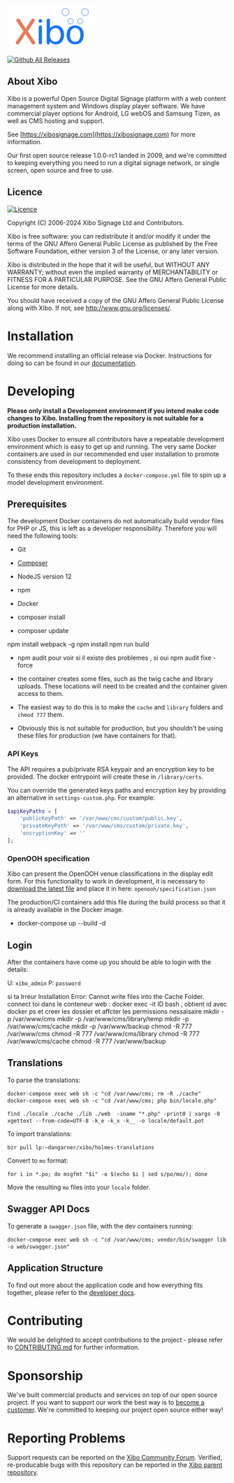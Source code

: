 [![Xibo - Digital Signage](web/theme/default/img/xibologo.png)](https://xibosignage.com)

[![Github All Releases](https://img.shields.io/github/downloads/xibosignage/xibo-cms/total.svg)]()


## About Xibo
Xibo is a powerful Open Source Digital Signage platform with a web content management system and Windows display player
software. We have commercial player options for Android, LG webOS and Samsung Tizen, as well as CMS hosting and support.

See [https://xibosignage.com](https://xibosignage.com) for more information.

Our first open source release 1.0.0-rc1 landed in 2009, and we're committed to keeping everything you need to run a
digital signage network, or single screen, open source and free to use.

## Licence

[![Licence](https://img.shields.io/github/license/xibosignage/xibo-cms)]()

Copyright (C) 2006-2024 Xibo Signage Ltd and Contributors.

Xibo is free software: you can redistribute it and/or modify it under the terms of the GNU Affero General Public
License as published by the Free Software Foundation, either version 3 of the License, or any later version.

Xibo is distributed in the hope that it will be useful, but WITHOUT ANY WARRANTY; without even the implied warranty
of MERCHANTABILITY or FITNESS FOR A PARTICULAR PURPOSE.  See the GNU Affero General Public License for more details.

You should have received a copy of the GNU Affero General Public License along with Xibo. 
If not, see <http://www.gnu.org/licenses/>.


# Installation

We recommend installing an official release via Docker. Instructions for doing so can be found in our 
[documentation](https://xibosignage.com/docs/setup/cms-installation-guides).


# Developing

**Please only install a Development environment if you intend make code changes to Xibo. Installing from the 
repository is not suitable for a production installation.**

Xibo uses Docker to ensure all contributors have a repeatable development environment which is easy to get up and
running. The very same Docker containers are used in our recommended end user installation to promote consistency 
from development to deployment.

To these ends this repository includes a `docker-compose.yml` file to spin up a model development environment.


## Prerequisites

The development Docker containers do not automatically build vendor files for PHP or JS, this is left as a developer 
responsibility. Therefore you will need the following tools:

 - Git
 - [Composer](http://getcomposer.org)
 - NodeJS version 12
 - npm
 - Docker



- composer install

- composer update


npm install webpack -g
npm install
npm run build
- npm audit pour voir si il existe des problemes , si oui npm audit fixe -force 


- the container  creates some files, such as the twig cache and library uploads. These locations will need to be created and the container given access to them.
- The easiest way to do this is to make the `cache` and `library` folders and `chmod 777` them. 
- Obviously this is not suitable for production, but you shouldn't be using these files for production (we have containers for that).

### API Keys
The API requires a pub/private RSA keypair and an encryption key to be provided. The docker entrypoint will create 
these in `/library/certs`.

You can override the generated keys paths and encryption key by providing an alternative in `settings-custom.php`.
For example: 

```php
$apiKeyPaths = [
    'publicKeyPath' => '/var/www/cms/custom/public.key',
    'privateKeyPath' => '/var/www/cms/custom/private.key',
    'encryptionKey' => ''
];
```

### OpenOOH specification
Xibo can present the OpenOOH venue classifications in the display edit form. For this functionality to work in 
development, it is necessary 
to [download the latest file](https://raw.githubusercontent.com/openooh/venue-taxonomy/main/specification.json) and 
place it in here: `openooh/specification.json`

The production/CI containers add this file during the build process so that it is already available in the Docker
image.



- docker-compose up --build -d


## Login
After the containers have come up you should be able to login with the details:

U: `xibo_admin`
P: `password`


si ta lrreur Installation Error: Cannot write files into the Cache Folder.
connect toi dans le conteneur web : docker exec -it ID bash , obtient id avec docker ps 
et creer les dossier et affcter les permissions nessaisaire 
 mkdir -p /var/www/cms
     mkdir -p /var/www/cms/library/temp 
     mkdir -p /var/www/cms/cache 
     mkdir -p /var/www/backup
    chmod -R 777 /var/www/cms
 chmod -R 777 /var/www/cms/library
 chmod -R 777 /var/www/cms/cache
 chmod -R 777 /var/www/backup


## Translations
To parse the translations:

```shell
docker-compose exec web sh -c "cd /var/www/cms; rm -R ./cache"
docker-compose exec web sh -c "cd /var/www/cms; php bin/locale.php"
```

```shell
find ./locale ./cache ./lib ./web  -iname "*.php" -print0 | xargs -0 xgettext --from-code=UTF-8 -k_e -k_x -k__ -o locale/default.pot
```

To import translations:

```shell
bzr pull lp:~dangarner/xibo/holmes-translations
```

Convert to `mo` format:

```shell
for i in *.po; do msgfmt "$i" -o $(echo $i | sed s/po/mo/); done
```

Move the resulting `mo` files into your `locale` folder.

## Swagger API Docs
To generate a `swagger.json` file, with the dev containers running:

```shell
docker-compose exec web sh -c "cd /var/www/cms; vendor/bin/swagger lib -o web/swagger.json"
```

## Application Structure

To find out more about the application code and how everything fits together, please refer to 
the [developer docs](https://xibosignage.com/docs/developer/extend).


# Contributing
We would be delighted to accept contributions to the project - please refer to
[CONTRIBUTING.md](https://github.com/xibosignage/xibo/blob/master/CONTRIBUTING.md) for further information.

# Sponsorship
We've built commercial products and services on top of our open source project. If you want to support our work the
best way is to [become a customer](https://xibosignage.com/pricing). We're committed to keeping our project open
source either way!

# Reporting Problems
Support requests can be reported on the [Xibo Community Forum](https://community.xibo.org.uk/c/dev). Verified, 
re-producable bugs with this repository can be reported in 
the [Xibo parent repository](https://github.com/xibosignage/xibo/issues).
